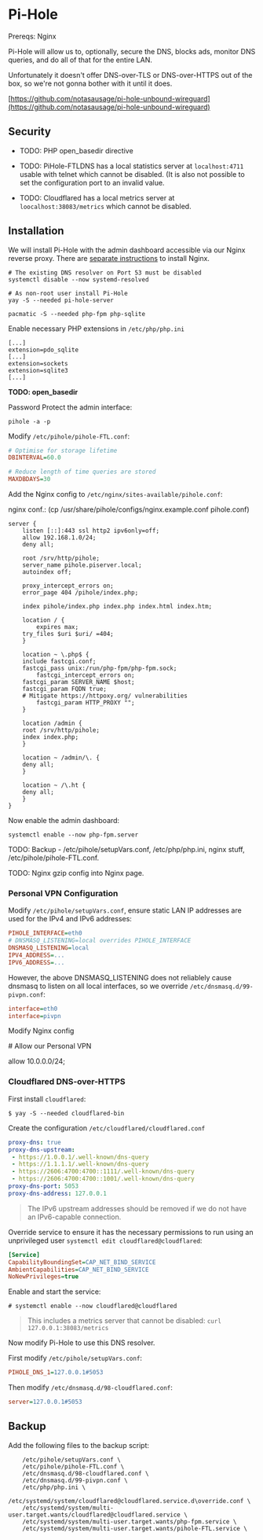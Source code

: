 # Pi-Hole

Prereqs: Nginx

Pi-Hole will allow us to, optionally, secure the DNS, blocks ads, monitor DNS queries, and do all of that for the entire LAN.

Unfortunately it doesn't offer DNS-over-TLS or DNS-over-HTTPS out of the box, so we're not gonna bother with it until it does.

[https://github.com/notasausage/pi-hole-unbound-wireguard](https://github.com/notasausage/pi-hole-unbound-wireguard)

## Security

* TODO: PHP open\_basedir directive

* TODO: PiHole-FTLDNS has a local statistics server at `localhost:4711` usable with telnet which cannot be disabled. \(It is also not possible to set the configuration port to an invalid value.

* TODO: Cloudflared has a local metrics server at `loocalhost:38083/metrics` which cannot be disabled.

## Installation

We will install Pi-Hole with the admin dashboard accessible via our Nginx reverse proxy. There are [separate instructions](/web-server-nginx.md) to install Nginx.

```console
# The existing DNS resolver on Port 53 must be disabled
systemctl disable --now systemd-resolved

# As non-root user install Pi-Hole
yay -S --needed pi-hole-server

pacmatic -S --needed php-fpm php-sqlite
```

Enable necessary PHP extensions in `/etc/php/php.ini`

```
[...]
extension=pdo_sqlite
[...]
extension=sockets
extension=sqlite3
[...]
```

**TODO: open\_basedir**

Password Protect the admin interface:

```
pihole -a -p
```

Modify `/etc/pihole/pihole-FTL.conf`:

```ini
# Optimise for storage lifetime
DBINTERVAL=60.0

# Reduce length of time queries are stored
MAXDBDAYS=30
```

Add the Nginx config to `/etc/nginx/sites-available/pihole.conf`:

nginx conf.: \(cp /usr/share/pihole/configs/nginx.example.conf pihole.conf\)

```nginx
server {
    listen [::]:443 ssl http2 ipv6only=off;
    allow 192.168.1.0/24;
    deny all;

    root /srv/http/pihole;
    server_name pihole.piserver.local;
    autoindex off;

    proxy_intercept_errors on;
    error_page 404 /pihole/index.php;

    index pihole/index.php index.php index.html index.htm;

    location / {
        expires max;
    try_files $uri $uri/ =404;
    }

    location ~ \.php$ {
    include fastcgi.conf;
    fastcgi_pass unix:/run/php-fpm/php-fpm.sock;
        fastcgi_intercept_errors on;
    fastcgi_param SERVER_NAME $host;
    fastcgi_param FQDN true;
    # Mitigate https://httpoxy.org/ vulnerabilities
        fastcgi_param HTTP_PROXY "";
    }

    location /admin {
    root /srv/http/pihole;
    index index.php;
    }

    location ~ /admin/\. {
    deny all;
    }

    location ~ /\.ht {
    deny all;
    }
}
```

Now enable the admin dashboard:

```console
systemctl enable --now php-fpm.server
```

TODO: Backup - /etc/pihole/setupVars.conf, /etc/php/php.ini, nginx stuff, /etc/pihole/pihole-FTL.conf.

TODO: Nginx gzip config into Nginx page.

### Personal VPN Configuration

Modify `/etc/pihole/setupVars.conf`, ensure static LAN IP addresses are used for the IPv4 and IPv6 addresses:

```ini
PIHOLE_INTERFACE=eth0
# DNSMASQ_LISTENING=local overrides PIHOLE_INTERFACE
DNSMASQ_LISTENING=local
IPV4_ADDRESS=...
IPV6_ADDRESS=...
```

However, the above DNSMASQ\_LISTENING does not reliablely cause dnsmasq to listen on all local interfaces, so we override `/etc/dnsmasq.d/99-pivpn.conf`:

```ini
interface=eth0
interface=pivpn
```

Modify Nginx config

\# Allow our Personal VPN

allow 10.0.0.0/24;

### Cloudflared DNS-over-HTTPS

First install `cloudflared`:

```console
$ yay -S --needed cloudflared-bin
```

Create the configuration `/etc/cloudflared/cloudflared.conf`

```yaml
proxy-dns: true
proxy-dns-upstream:
 - https://1.0.0.1/.well-known/dns-query
 - https://1.1.1.1/.well-known/dns-query
 - https://2606:4700:4700::1111/.well-known/dns-query
 - https://2606:4700:4700::1001/.well-known/dns-query
proxy-dns-port: 5053
proxy-dns-address: 127.0.0.1
```

> The IPv6 upstream addresses should be removed if we do not have an IPv6-capable connection.

Override service to ensure it has the necessary permissions to run using an unprivileged user `systemctl edit cloudflared@cloudflared`:

```ini
[Service]
CapabilityBoundingSet=CAP_NET_BIND_SERVICE
AmbientCapabilities=CAP_NET_BIND_SERVICE
NoNewPrivileges=true
```

Enable and start the service:

```console
# systemctl enable --now cloudflared@cloudflared
```

> This includes a metrics server that cannot be disabled: `curl 127.0.0.1:38083/metrics`

Now modify Pi-Hole to use this DNS resolver.

First modify `/etc/pihole/setupVars.conf`:

```ini
PIHOLE_DNS_1=127.0.0.1#5053
```

Then modify `/etc/dnsmasq.d/98-cloudflared.conf`:

```ini
server=127.0.0.1#5053
```

## Backup

Add the following files to the backup script:

```
    /etc/pihole/setupVars.conf \
    /etc/pihole/pihole-FTL.conf \
    /etc/dnsmasq.d/98-cloudflared.conf \
    /etc/dnsmasq.d/99-pivpn.conf \
    /etc/php/php.ini \
    /etc/systemd/system/cloudflared@cloudflared.service.d\override.conf \
    /etc/systemd/system/multi-user.target.wants/cloudflared@cloudflared.service \
    /etc/systemd/system/multi-user.target.wants/php-fpm.service \
    /etc/systemd/system/multi-user.target.wants/pihole-FTL.service \
```



